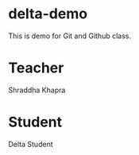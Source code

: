 # delta-demo
This is demo for Git and Github class.
# Teacher 
Shraddha Khapra
# Student
Delta Student